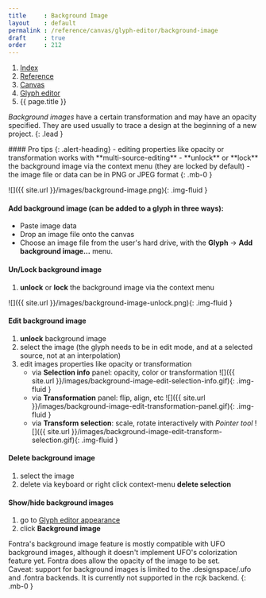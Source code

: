 ```yaml
---
title     : Background Image
layout    : default
permalink : /reference/canvas/glyph-editor/background-image
draft     : true
order     : 212
---
```


<nav aria-label="breadcrumb">
  <ol class="breadcrumb small">
    <li class="breadcrumb-item"><a href="{{ site.url }}">Index</a></li>
    <li class="breadcrumb-item"><a href="{{ site.url }}/reference">Reference</a></li>
    <li class="breadcrumb-item"><a href="{{ site.url }}/reference/canvas">Canvas</a></li>
    <li class="breadcrumb-item"><a href="{{ site.url }}/reference/canvas/glyph-editor">Glyph editor</a></li>
    <li class="breadcrumb-item active" aria-current="page">{{ page.title }}</li>
  </ol>
</nav>

*Background images* have a certain transformation and may have an opacity specified. They are used usually to trace a design at the beginning of a new project.
{: .lead }

<div class="alert alert-primary mt-3" role="alert" markdown='1'>
#### Pro tips
{: .alert-heading}
- editing properties like opacity or transformation works with **multi-source-editing**
- **unlock** or **lock** the background image via the context menu (they are locked by default)
- the image file or data can be in PNG or JPEG format
{: .mb-0 }
</div>

![]({{ site.url }}/images/background-image.png){: .img-fluid }

#### Add background image (can be added to a glyph in three ways):
- Paste image data
- Drop an image file onto the canvas
- Choose an image file from the user's hard drive, with the **Glyph** -> **Add background image...** menu.

#### Un/Lock background image
1. **unlock** or **lock** the background image via the context menu

![]({{ site.url }}/images/background-image-unlock.png){: .img-fluid }

#### Edit background image
1. **unlock** background image
2. select the image (the glyph needs to be in edit mode, and at a selected source, not at an interpolation)
3. edit images properties like opacity or transformation
    - via **Selection info** panel: opacity, color or transformation 
![]({{ site.url }}/images/background-image-edit-selection-info.gif){: .img-fluid }
    - via **Transformation** panel: flip, align, etc
![]({{ site.url }}/images/background-image-edit-transformation-panel.gif){: .img-fluid }
    - via **Transform selection**: scale, rotate interactively with *Pointer tool* 
![]({{ site.url }}/images/background-image-edit-transform-selection.gif){: .img-fluid }

#### Delete background image
1. select the image
2. delete via keyboard or right click context-menu **delete selection**

#### Show/hide background images
1. go to [Glyph editor appearance](/reference/menu/view/glyph-editor-appearance)
2. click **Background image**

<div class="alert alert-warning" role="alert" markdown='1'>
<i class="bi bi-exclamation-circle me-1"></i> Fontra's background image feature is mostly compatible with UFO background images, although it doesn't implement UFO's colorization feature yet. Fontra does allow the opacity of the image to be set.<br>
Caveat: support for background images is limited to the .designspace/.ufo and .fontra backends. It is currently not supported in the rcjk backend.
{: .mb-0 }
</div>